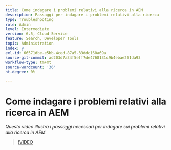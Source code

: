 ```yaml
---
title: Come indagare i problemi relativi alla ricerca in AEM
description: Passaggi per indagare i problemi relativi alla ricerca
type: Troubleshooting
role: Admin
level: Intermediate
version: 6.5, Cloud Service
feature: Search, Developer Tools
topic: Administration
index: y
exl-id: 66571dbe-e5bb-4ced-87a5-33ddc160a69a
source-git-commit: ad203d7a34f5eff7de4768131c9b4ebae261da93
workflow-type: tm+mt
source-wordcount: '36'
ht-degree: 0%

---
```


# Come indagare i problemi relativi alla ricerca in AEM

*Questo video illustra i passaggi necessari per indagare sui problemi relativi alla ricerca in AEM.*

>[!VIDEO](https://video.tv.adobe.com/v/335467?quality=9&learn=on)
